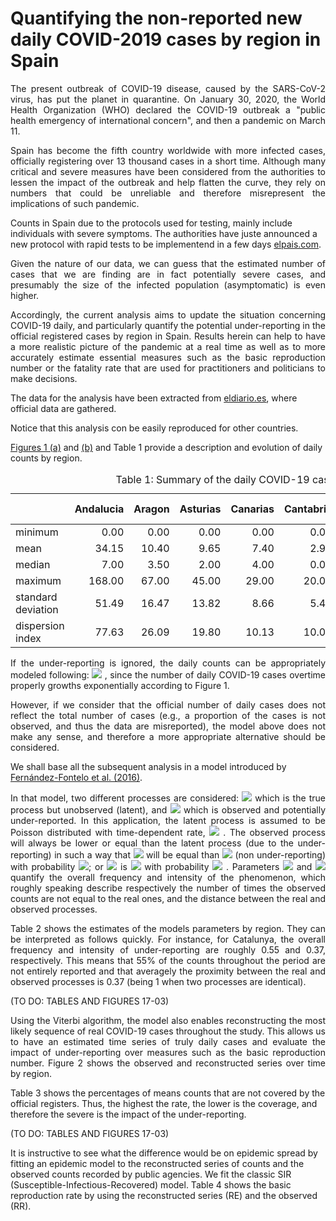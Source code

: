 # Quantifying the non-reported new daily COVID-2019 cases by region in Spain 

<p align="justify"> The present outbreak of  COVID-19 disease, caused by the SARS-CoV-2 virus, has put the planet in quarantine. On January 30, 2020, the World Health Organization (WHO) declared the COVID-19 outbreak a "public health emergency of international concern", and then a pandemic on March 11.</p>

<p align="justify"> Spain has become the fifth country worldwide with more infected cases, officially registering over 13 thousand cases in a short time. Although many critical and severe measures have been considered from the authorities to lessen the impact of the outbreak and help flatten the curve, they rely on numbers that could be unreliable and therefore misrepresent the implications of such pandemic. </p>

Counts in Spain due to the protocols used for testing, mainly include individuals with severe symptoms. The authorities have juste announced a new protocol with rapid tests to be implementend in a few days [elpais.com](https://elpais.com/sociedad/2020-03-18/el-numero-de-personas-contagiadas-por-coronavirus-crece-hasta-las-13716-un-18-mas-que-hace-un-dia.html).

<p align="justify"> Given the nature of our data, we can guess that the estimated number of cases that we are finding are in fact potentially severe cases, and presumably the size of the infected population (asymptomatic) is even higher.</p>

<p align="justify"> Accordingly, the current analysis aims to update the situation concerning COVID-19 daily, and particularly quantify the potential under-reporting in the official registered cases by region in Spain. Results herein can help to have a more realistic picture of the pandemic at a real time as well as to more accurately estimate essential measures such as the basic reproduction number or the fatality rate that are used for practitioners and politicians to make decisions.</p>

The data for the analysis have been  extracted from [eldiario.es](https://www.eldiario.es/sociedad/Consulta-evolucion-coronavirus-expansion-Espana_0_1005099739.html#mapaccaa), where official data are gathered.

<p align="justify"> Notice that this analysis con be easily reproduced for other countries. </p>

[Figures 1 (a)](https://github.com/underreported/COVID19_UR/blob/master/daily-plots/17-03-2020/Figure1a.pdf) and [(b)](https://github.com/underreported/COVID19_UR/blob/master/daily-plots/17-03-2020/Figure1b.pdf) and Table 1 provide a description and evolution of daily counts by region. 

<table class="table table-striped" style="width: auto !important; ">
<caption>Table 1: Summary of the daily COVID-19 cases from 27-02-20 to 17-03-2020 by region in Spain</caption>
 <thead>
  <tr>
   <th style="text-align:left;">   </th>
   <th style="text-align:right;"> Andalucia </th>
   <th style="text-align:right;"> Aragon </th>
   <th style="text-align:right;"> Asturias </th>
   <th style="text-align:right;"> Canarias </th>
   <th style="text-align:right;"> Cantabria </th>
   <th style="text-align:right;"> Castilla Leon </th>
   <th style="text-align:right;"> Catalunya </th>
   <th style="text-align:right;"> Extremadura </th>
   <th style="text-align:right;"> Galicia </th>
   <th style="text-align:right;"> La Rioja </th>
   <th style="text-align:right;"> Navarra </th>
   <th style="text-align:right;"> Pais Vasco </th>
  </tr>
 </thead>
<tbody>
  <tr>
   <td style="text-align:left;"> minimum </td>
   <td style="text-align:right;"> 0.00 </td>
   <td style="text-align:right;"> 0.00 </td>
   <td style="text-align:right;"> 0.00 </td>
   <td style="text-align:right;"> 0.00 </td>
   <td style="text-align:right;"> 0.00 </td>
   <td style="text-align:right;"> 0.00 </td>
   <td style="text-align:right;"> 0.00 </td>
   <td style="text-align:right;"> 0.00 </td>
   <td style="text-align:right;"> 0.00 </td>
   <td style="text-align:right;"> 0.00 </td>
   <td style="text-align:right;"> 0.00 </td>
   <td style="text-align:right;"> 0.00 </td>
  </tr>
  <tr>
   <td style="text-align:left;"> mean </td>
   <td style="text-align:right;"> 34.15 </td>
   <td style="text-align:right;"> 10.40 </td>
   <td style="text-align:right;"> 9.65 </td>
   <td style="text-align:right;"> 7.40 </td>
   <td style="text-align:right;"> 2.90 </td>
   <td style="text-align:right;"> 21.55 </td>
   <td style="text-align:right;"> 69.70 </td>
   <td style="text-align:right;"> 7.65 </td>
   <td style="text-align:right;"> 14.60 </td>
   <td style="text-align:right;"> 17.75 </td>
   <td style="text-align:right;"> 15.65 </td>
   <td style="text-align:right;"> 52.45 </td>
  </tr>
  <tr>
   <td style="text-align:left;"> median </td>
   <td style="text-align:right;"> 7.00 </td>
   <td style="text-align:right;"> 3.50 </td>
   <td style="text-align:right;"> 2.00 </td>
   <td style="text-align:right;"> 4.00 </td>
   <td style="text-align:right;"> 0.00 </td>
   <td style="text-align:right;"> 6.50 </td>
   <td style="text-align:right;"> 16.00 </td>
   <td style="text-align:right;"> 1.00 </td>
   <td style="text-align:right;"> 1.50 </td>
   <td style="text-align:right;"> 14.00 </td>
   <td style="text-align:right;"> 0.50 </td>
   <td style="text-align:right;"> 23.50 </td>
  </tr>
  <tr>
   <td style="text-align:left;"> maximum </td>
   <td style="text-align:right;"> 168.00 </td>
   <td style="text-align:right;"> 67.00 </td>
   <td style="text-align:right;"> 45.00 </td>
   <td style="text-align:right;"> 29.00 </td>
   <td style="text-align:right;"> 20.00 </td>
   <td style="text-align:right;"> 97.00 </td>
   <td style="text-align:right;"> 491.00 </td>
   <td style="text-align:right;"> 42.00 </td>
   <td style="text-align:right;"> 80.00 </td>
   <td style="text-align:right;"> 53.00 </td>
   <td style="text-align:right;"> 91.00 </td>
   <td style="text-align:right;"> 213.00 </td>
  </tr>
  <tr>
   <td style="text-align:left;"> standard deviation </td>
   <td style="text-align:right;"> 51.49 </td>
   <td style="text-align:right;"> 16.47 </td>
   <td style="text-align:right;"> 13.82 </td>
   <td style="text-align:right;"> 8.66 </td>
   <td style="text-align:right;"> 5.41 </td>
   <td style="text-align:right;"> 29.84 </td>
   <td style="text-align:right;"> 120.95 </td>
   <td style="text-align:right;"> 12.44 </td>
   <td style="text-align:right;"> 23.65 </td>
   <td style="text-align:right;"> 17.80 </td>
   <td style="text-align:right;"> 24.42 </td>
   <td style="text-align:right;"> 67.91 </td>
  </tr>
  <tr>
   <td style="text-align:left;"> dispersion index </td>
   <td style="text-align:right;"> 77.63 </td>
   <td style="text-align:right;"> 26.09 </td>
   <td style="text-align:right;"> 19.80 </td>
   <td style="text-align:right;"> 10.13 </td>
   <td style="text-align:right;"> 10.09 </td>
   <td style="text-align:right;"> 41.32 </td>
   <td style="text-align:right;"> 209.89 </td>
   <td style="text-align:right;"> 20.24 </td>
   <td style="text-align:right;"> 38.32 </td>
   <td style="text-align:right;"> 17.85 </td>
   <td style="text-align:right;"> 38.11 </td>
   <td style="text-align:right;"> 87.93 </td>
  </tr>
</tbody>
</table>

<p align="justify">  If the under-reporting is ignored, the daily counts can be appropriately modeled following: <img src="https://render.githubusercontent.com/render/math?math=exp(\alpha_0 + \alpha_1t)"> , since the number of daily COVID-19 cases overtime properly growths exponentially according to Figure 1.</p>
 
<p align="justify"> However, if we consider that the official number of daily cases does not reflect the total number of cases (e.g., a proportion of the cases is not observed, and thus the data are misreported), the model above does not make any sense, and therefore a more appropriate alternative should be considered. </p>

We shall base all the subsequent analysis in a model  introduced by [Fernández-Fontelo et al. (2016)](https://onlinelibrary.wiley.com/doi/abs/10.1002/sim.7026). 

<p align="justify"> In that model, two different processes are considered: <img src="https://render.githubusercontent.com/render/math?math=X_n">  which is the true process but unobserved (latent), and <img src="https://render.githubusercontent.com/render/math?math=Y_n">  which is observed and potentially under-reported. In this application, the latent process is assumed to be Poisson distributed with time-dependent rate, <img src="https://render.githubusercontent.com/render/math?math=\lambda_t=exp(\beta_0 + \beta_1t)"> . The observed process will always be lower or equal than the latent process (due to the under-reporting) in such a way that <img src="https://render.githubusercontent.com/render/math?math=Y_n">  will be equal than <img src="https://render.githubusercontent.com/render/math?math=X_n">  (non under-reporting) with probability <img src="https://render.githubusercontent.com/render/math?math=1-\omega">; or <img src="https://render.githubusercontent.com/render/math?math=Y_n"> is <img src="https://render.githubusercontent.com/render/math?math=q \circ X_n">  with probability <img src="https://render.githubusercontent.com/render/math?math=\omega"> . Parameters <img src="https://render.githubusercontent.com/render/math?math=\omega">  and <img src="https://render.githubusercontent.com/render/math?math=q">  quantify the overall frequency and intensity of the phenomenon, which roughly speaking describe respectively the number of times the observed counts are not equal to the real ones, and the distance between the real and observed processes. </p>

<p align="justify"> Table 2 shows the estimates of the models parameters by region. They can be interpreted as follows quickly. For instance, for Catalunya, the overall frequency and intensity of under-reporting are roughly 0.55 and 0.37, respectively. This means that 55% of the counts throughout the period are not entirely reported and that averagely the proximity between the real and observed processes is 0.37 (being 1 when two processes are identical). </p>

(TO DO: TABLES AND FIGURES 17-03)

<p align="justify"> Using the Viterbi algorithm, the model also enables reconstructing the most likely sequence of real COVID-19 cases throughout the study. This allows us to have an estimated time series of truly daily cases and evaluate the impact of under-reporting over measures such as the basic reproduction number. Figure 2 shows the observed and reconstructed series over time by region. </p>

Table 3 shows the percentages of means counts that are not covered by the official registers. Thus, the highest the rate, the lower is the coverage, and therefore the severe is the impact of the under-reporting. 

(TO DO: TABLES AND FIGURES 17-03)

It is instructive to see what the difference would be on epidemic spread by fitting an epidemic model to the reconstructed series of counts and the observed counts recorded by public agencies. We fit the classic SIR (Susceptible-Infectious-Recovered) model. Table 4 shows the basic reproduction rate by using the reconstructed series (RE) and the observed (RR). 
